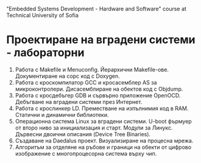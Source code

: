 "Embedded Systems Development - Hardware and Software" course at Technical University of Sofia  
 
Проектиране на вградени системи - лабораторни  
====================================================  
1. Работа с Makefile и Menuconfig. Йерархични Makefile-ове. Документиране на сорс код с Doxygen.  
2. Работа с кроскомпилатор GCC и кросасемблер AS за микроконтролери. Дисасемблиране на обектов код с Objdump.  
3. Работа с кросдебъгер GDB и сървърно приложение OpenOCD. Дебъгване на вградени системи през Интернет.  
4. Работа с крослинкер LD. Преместване на изпълнимия код в RAM. Статични и динамични библиотеки.  
5. Операционна система Linux за вградени системи. U-boot фърмуер от второ ниво за инициализация и старт. Модули за Линукс. Дървесни двоични описания (Device Tree Binaries).  
6. Създаване на Daedalus проект. Визуализиране на процесна мрежа.  
7. Алгоритъм за отделяне на ръбове и граници на обекти от цифрово изображение с многопроцесорна система върху чип.  


